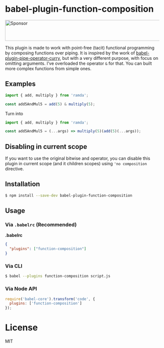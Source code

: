 # babel-plugin-function-composition

<a href="https://app.codesponsor.io/link/osmbVLutaA7HXKYJpSN5uQYQ/haskellcamargo/babel-plugin-function-composition" rel="nofollow"><img src="https://app.codesponsor.io/embed/osmbVLutaA7HXKYJpSN5uQYQ/haskellcamargo/babel-plugin-function-composition.svg" style="width: 888px; height: 68px;" alt="Sponsor" /></a>

This plugin is made to work with point-free (tacit) functional programming by composing functions
over piping. It is inspired by the work of [babel-plugin-pipe-operator-curry](https://github.com/Swizz/babel-plugin-pipe-operator-curry),
but with a very different purpose, with focus on omitting arguments. I've overloaded the operator `&` for that. You
can built more complex functions from simple ones.

## Examples

```javascript
import { add, multiply } from 'ramda';

const add5AndMul5 = add(5) & multiply(5);
```

Turn into

```javascript
import { add, multiply } from 'ramda';

const add5AndMul5 = (...args) => multiply(5)(add(5)(...args));
```

## Disabling in current scope

If you want to use the original bitwise and operator, you can disable this plugin in
current scope (and it children scopes) using `'no composition` directive.

## Installation

```sh
$ npm install --save-dev babel-plugin-function-composition
```

## Usage

### Via `.babelrc` (Recommended)

**.babelrc**

```json
{
  "plugins": ["function-composition"]
}
```

### Via CLI

```sh
$ babel --plugins function-composition script.js
```

### Via Node API

```javascript
require('babel-core').transform('code', {
  plugins: ['function-composition']
});
```

# License

MIT
